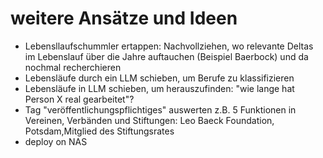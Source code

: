 # weitere Ansätze und Ideen
- Lebensllaufschummler ertappen: Nachvollziehen, wo relevante Deltas im Lebenslauf über die Jahre auftauchen (Beispiel Baerbock) und da nochmal recherchieren
- Lebensläufe durch ein LLM schieben, um Berufe zu klassifizieren
- Lebensläufe in LLM schieben, um herauszufinden: "wie lange hat Person X real gearbeitet"?
- Tag "veröffentlichungspflichtiges" auswerten z.B. <VEROEFFENTLICHUNGSPFLICHTIGES>5 Funktionen in Vereinen, Verbänden und Stiftungen: Leo Baeck Foundation, Potsdam,Mitglied des Stiftungsrates</VEROEFFENTLICHUNGSPFLICHTIGES>
- deploy on NAS